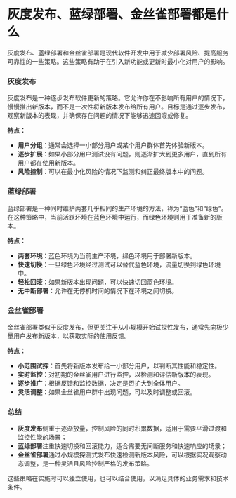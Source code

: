 # 灰度发布、蓝绿部署、金丝雀部署都是什么

<font style="color:rgba(0, 0, 0, 0.82);">灰度发布、蓝绿部署和金丝雀部署是现代软件开发中用于减少部署风险、提高服务可靠性的一些策略。这些策略有助于在引入新功能或更新时最小化对用户的影响。</font>

### <font style="color:rgba(0, 0, 0, 0.82);">灰度发布</font>
<font style="color:rgba(0, 0, 0, 0.82);">灰度发布是一种逐步发布软件更新的策略。它允许你在不影响所有用户的情况下，慢慢推出新版本，而不是一次性将新版本发布给所有用户。目标是通过逐步发布，观察新版本的表现，并确保存在问题的情况下能够迅速回滚或修复。</font>

**<font style="color:rgba(0, 0, 0, 0.82);">特点：</font>**

+ **<font style="color:rgba(0, 0, 0, 0.82);">用户分组</font>**<font style="color:rgba(0, 0, 0, 0.82);">：通常会选择一小部分用户或某个用户群体首先体验新版本。</font>
+ **<font style="color:rgba(0, 0, 0, 0.82);">逐步扩展</font>**<font style="color:rgba(0, 0, 0, 0.82);">：如果小部分用户测试没有问题，则逐渐扩大到更多用户，直到所有用户都在使用新版本。</font>
+ **<font style="color:rgba(0, 0, 0, 0.82);">风险控制</font>**<font style="color:rgba(0, 0, 0, 0.82);">：可以在最小化风险的情况下监测和纠正最终版本中的问题。</font>

### <font style="color:rgba(0, 0, 0, 0.82);">蓝绿部署</font>
<font style="color:rgba(0, 0, 0, 0.82);">蓝绿部署是一种同时维护两套几乎相同的生产环境的方法，称为“蓝色”和“绿色”。在这种策略中，当前活跃环境在蓝色环境中运行，而绿色环境则用于准备新的版本。</font>

**<font style="color:rgba(0, 0, 0, 0.82);">特点：</font>**

+ **<font style="color:rgba(0, 0, 0, 0.82);">两套环境</font>**<font style="color:rgba(0, 0, 0, 0.82);">：蓝色环境为当前生产环境，绿色环境用于部署新版本。</font>
+ **<font style="color:rgba(0, 0, 0, 0.82);">快速切换</font>**<font style="color:rgba(0, 0, 0, 0.82);">：一旦绿色环境经过测试可以替代蓝色环境，流量切换到绿色环境中。</font>
+ **<font style="color:rgba(0, 0, 0, 0.82);">轻松回滚</font>**<font style="color:rgba(0, 0, 0, 0.82);">：如果新版本出现问题，可以快速切回蓝色环境。</font>
+ **<font style="color:rgba(0, 0, 0, 0.82);">无中断部署</font>**<font style="color:rgba(0, 0, 0, 0.82);">：允许在无停机时间的情况下在环境之间切换。</font>

### <font style="color:rgba(0, 0, 0, 0.82);">金丝雀部署</font>
<font style="color:rgba(0, 0, 0, 0.82);">金丝雀部署类似于灰度发布，但更关注于从小规模开始试探性发布，通常先向极少量用户发布新版本，以获取实际的使用反馈。</font>

**<font style="color:rgba(0, 0, 0, 0.82);">特点：</font>**

+ **<font style="color:rgba(0, 0, 0, 0.82);">小范围试探</font>**<font style="color:rgba(0, 0, 0, 0.82);">：首先将新版本发布给一小部分用户，以判断其性能和稳定性。</font>
+ **<font style="color:rgba(0, 0, 0, 0.82);">实时监控</font>**<font style="color:rgba(0, 0, 0, 0.82);">：对初期的金丝雀用户进行监控，以检测和评估新版本的表现。</font>
+ **<font style="color:rgba(0, 0, 0, 0.82);">逐步推广</font>**<font style="color:rgba(0, 0, 0, 0.82);">：根据反馈和监控数据，决定是否扩大到全体用户。</font>
+ **<font style="color:rgba(0, 0, 0, 0.82);">灵活调整</font>**<font style="color:rgba(0, 0, 0, 0.82);">：如果金丝雀用户群中出现问题，可以及时调整或回滚。</font>

### <font style="color:rgba(0, 0, 0, 0.82);">总结</font>
+ **<font style="color:rgba(0, 0, 0, 0.82);">灰度发布</font>**<font style="color:rgba(0, 0, 0, 0.82);">侧重于逐渐放量，控制风险的同时积累数据，适用于需要平滑过渡和监控性能的场景；</font>
+ **<font style="color:rgba(0, 0, 0, 0.82);">蓝绿部署</font>**<font style="color:rgba(0, 0, 0, 0.82);">注重快速切换和回滚能力，适合需要无间断服务和快速响应的场景；</font>
+ **<font style="color:rgba(0, 0, 0, 0.82);">金丝雀部署</font>**<font style="color:rgba(0, 0, 0, 0.82);">通过小规模探测式发布快速检测新版本风险，可以根据实况观察动态调整，是一种灵活且风险控制严格的发布策略。</font>

<font style="color:rgba(0, 0, 0, 0.82);">这些策略在实施时可以独立使用，也可以结合使用，以满足具体的业务需求和技术条件。</font>


